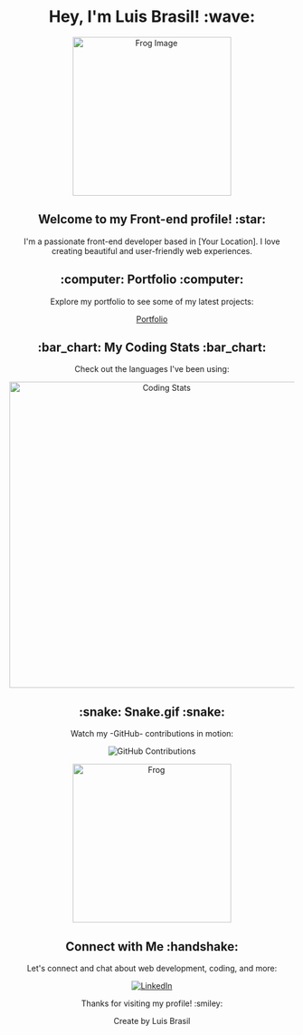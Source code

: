 <!-- Título -->
<h1 align="center"> Hey, I'm Luis Brasil! :wave:</h1>

<!-- Imagem Principal -->
<p align="center">
  <img src="https://img.freepik.com/free-vector/frog-amphibian-tree_18591-77176.jpg" height="280" alt="Frog Image">
</p>

<!-- Descrição -->
<h2 align="center">Welcome to my Front-end profile! :star:</h2>
<p align="center">I'm a passionate front-end developer based in [Your Location]. I love creating beautiful and user-friendly web experiences.</p>

<!-- Portfolio Link -->
<h2 align="center">:computer: Portfolio :computer:</h2>
<p align="center">Explore my portfolio to see some of my latest projects:</p>
<p align="center"><a href="https://capitaozila.github.io/Port/">Portfolio</a></p>

<!-- Estatísticas de Linguagens -->
<h2 align="center">:bar_chart: My Coding Stats :bar_chart:</h2>
<p align="center">Check out the languages I've been using:</p>
<p align="center">
  <img width="540px" src="https://github-readme-stats.vercel.app/api/top-langs/?username=Capitaozila&hide=ShaderLab&layout=compact&show_icons=true&theme=github_dark" alt="Coding Stats">
</p>

<!-- GIF Cobrinha -->
<h2 align="center">:snake: Snake.gif :snake:</h2>
<p align="center">Watch my -GitHub- contributions in motion:</p>
<p align="center"><img src="https://github.com/Capitaozila/Capitaozila/blob/output/github-contribution-grid-snake.svg" alt="GitHub Contributions"></p>

<!-- Imagem Fofinha -->
<p align="center">
  <img src="https://img.freepik.com/free-vector/cute-flat-design-frog-illustration_23-2148957179.jpg" height="280" alt="Frog">
</p>

<!-- Redes Sociais -->
<h2 align="center">Connect with Me :handshake:</h2>
<p align="center">Let's connect and chat about web development, coding, and more:</p>
<p align="center">
  <a href="https://www.linkedin.com/in/luis-henrique-445608243"><img src="https://img.icons8.com/color/48/000000/linkedin.png" alt="LinkedIn"></a>
</p>

<!-- Creditos -->
<p align="center">Thanks for visiting my profile! :smiley:</p>
<p align="center">Create by Luis Brasil</p>
